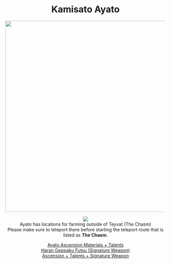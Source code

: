 <body>
  <div align="center">
    <h1> Kamisato Ayato </h1>
<img src="https://wiki.hoyolab.com/_ipx/f_webp/https://bbs.hoyolab.com/hoyowiki/picture/character/%25E7%25A5%259E%25E9%2587%258C%25E7%25BB%25AB%25E4%25BA%25BA/avatar.png" width=600>
<p></p>
<img src="https://i.imgur.com/xIHB3vS.png"><br>
    Ayato has locations for farming outside of Teyvat (The Chasm)<br>
    Please make sure to teleport there before starting the teleport route that is listed as <b>The Chasm</b>.<br>
<p></p>
<a href="https://github.com/lihgrandini/characterstp/blob/main/Characters/Ayato/Ayato.rar">Ayato Ascension Materials + Talents</a><br>
<a href="https://github.com/lihgrandini/characterstp/blob/main/Characters/Ayato/Haran%20Geppaku%20Futsu.rar">Haran Geppaku Futsu (Signature Weapon)</a><br>
<a href="https://github.com/lihgrandini/characterstp/blob/main/Characters/Ayato/Ayato%20Full.rar">Ascension + Talents + Signature Weapon</a>
  
  </div>
</body>
